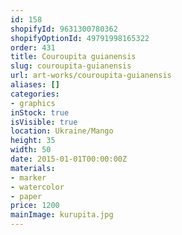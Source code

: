 ```yaml
---
id: 158
shopifyId: 9631300780362
shopifyOptionId: 49791998165322
order: 431
title: Couroupita guianensis
slug: couroupita-guianensis
url: art-works/couroupita-guianensis
aliases: []
categories:
- graphics
inStock: true
isVisible: true
location: Ukraine/Mango
height: 35
width: 50
date: 2015-01-01T00:00:00Z
materials:
- marker
- watercolor
- paper
price: 1200
mainImage: kurupita.jpg
---
```

